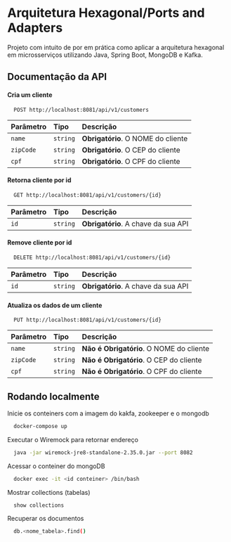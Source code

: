 
# Arquitetura Hexagonal/Ports and Adapters

Projeto com intuito de por em prática como aplicar a arquitetura hexagonal em microsserviços utilizando Java, Spring Boot, MongoDB e Kafka.
## Documentação da API

#### Cria um cliente

```http
  POST http://localhost:8081/api/v1/customers
```

| Parâmetro   | Tipo       | Descrição                                   |
| :---------- | :--------- | :------------------------------------------ |
| `name`      | `string` | **Obrigatório**. O NOME do cliente |
| `zipCode`   | `string` | **Obrigatório**. O CEP do cliente  |
| `cpf`       | `string` | **Obrigatório**. O CPF do cliente  |



#### Retorna cliente por id

```http
  GET http://localhost:8081/api/v1/customers/{id}
```

| Parâmetro   | Tipo       | Descrição                           |
| :---------- | :--------- | :---------------------------------- |
| `id` | `string` | **Obrigatório**. A chave da sua API |


#### Remove cliente por id

```http
  DELETE http://localhost:8081/api/v1/customers/{id}
```

| Parâmetro   | Tipo       | Descrição                           |
| :---------- | :--------- | :---------------------------------- |
| `id` | `string` | **Obrigatório**. A chave da sua API |

#### Atualiza os dados de um cliente

```http
  PUT http://localhost:8081/api/v1/customers/{id}
```

| Parâmetro   | Tipo       | Descrição                                   |
| :---------- | :--------- | :------------------------------------------ |
| `name`      | `string` | **Não é Obrigatório**. O NOME do cliente |
| `zipCode`   | `string` | **Não é Obrigatório**. O CEP do cliente  |
| `cpf`       | `string` | **Não é Obrigatório**. O CPF do cliente  |


## Rodando localmente

Inicie os conteiners com a imagem do kakfa, zookeeper e o mongodb

```bash
  docker-compose up
```

Executar o Wiremock para retornar endereço

```bash
  java -jar wiremock-jre8-standalone-2.35.0.jar --port 8082
```

Acessar o conteiner do mongoDB

```bash
  docker exec -it <id conteiner> /bin/bash
```

Mostrar collections (tabelas)

```bash
  show collections
```

Recuperar os documentos

```bash
  db.<nome_tabela>.find()
```
